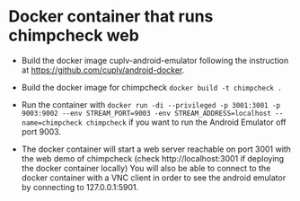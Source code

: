 # Docker container that runs chimpcheck web


- Build the docker image cuplv-android-emulator following the instruction at https://github.com/cuplv/android-docker.

- Build the docker image for chimpcheck
```docker build -t chimpcheck .```

- Run the container with
```docker run -di --privileged -p 3001:3001 -p 9003:9002 --env STREAM_PORT=9003 -env STREAM_ADDRESS=localhost --name=chimpcheck chimpcheck```
if you want to run the Android Emulator off port 9003.

- The docker container will start a web server reachable on port 3001 with the web demo of chimpcheck (check http://localhost:3001 if deploying the docker container locally)
You will also be able to connect to the docker container with a VNC client in order to see the android emulator by connecting to 127.0.0.1:5901.
